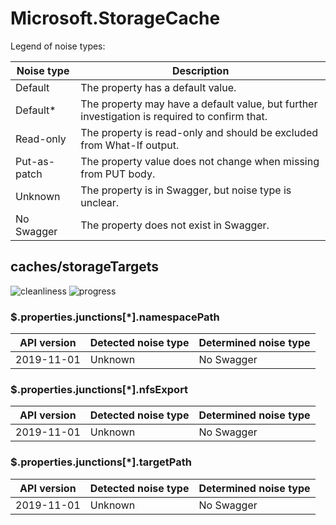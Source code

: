 # Microsoft.StorageCache

Legend of noise types:

| Noise type   | Description                                                                                   |
| ------------ | --------------------------------------------------------------------------------------------- |
| Default      | The property has a default value.                                                             |
| Default*     | The property may have a default value, but further investigation is required to confirm that. |
| Read-only    | The property is read-only and should be excluded from What-If output.                         |
| Put-as-patch | The property value does not change when missing from PUT body.                                |
| Unknown      | The property is in Swagger, but noise type is unclear.                                        |
| No Swagger   | The property does not exist in Swagger.                                                       |

## caches/storageTargets

![cleanliness](https://img.shields.io/badge/cleanliness-80.00%25%20(12%20/%2015)-green) ![progress](https://img.shields.io/badge/progress-0.00%25%20(0%20/%203)-red)

### \$.properties.junctions[*].namespacePath

| API version | Detected noise type | Determined noise type |
| ----------- | ------------------- | --------------------- |
| 2019-11-01  | Unknown             | No Swagger            |

### \$.properties.junctions[*].nfsExport

| API version | Detected noise type | Determined noise type |
| ----------- | ------------------- | --------------------- |
| 2019-11-01  | Unknown             | No Swagger            |

### \$.properties.junctions[*].targetPath

| API version | Detected noise type | Determined noise type |
| ----------- | ------------------- | --------------------- |
| 2019-11-01  | Unknown             | No Swagger            |
